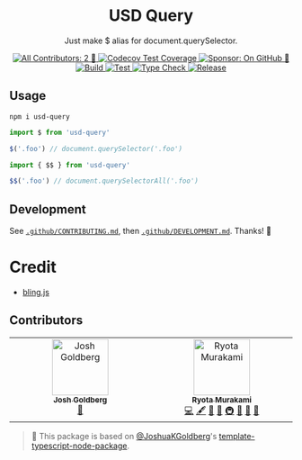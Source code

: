 <h1 align="center">USD Query</h1>

<p align="center">Just make $ alias for document.querySelector.</p>

<p align="center">
	<a href="#contributors" target="_blank">
<!-- prettier-ignore-start -->
<!-- ALL-CONTRIBUTORS-BADGE:START - Do not remove or modify this section -->
<img alt="All Contributors: 2 🤝" src="https://img.shields.io/badge/all_contributors-2_🤝-21bb42.svg" />
<!-- ALL-CONTRIBUTORS-BADGE:END -->
<!-- prettier-ignore-end -->
	</a>
	<a href="https://codecov.io/gh/laststance/usd-query" target="_blank">
		<img alt="Codecov Test Coverage" src="https://codecov.io/gh/laststance/usd-query/branch/main/graph/badge.svg"/>
	</a>
	<a href="https://github.com/sponsors/laststance" target="_blank">
    		<img alt="Sponsor: On GitHub 💸" src="https://img.shields.io/badge/sponsor-on_github_💸-21bb42.svg" />
    	</a>
     	<a href="https://github.com/laststance/usd-query/actions/workflows/build.yml" target="_blank">
   		<img alt="Build" src="https://github.com/laststance/usd-query/actions/workflows/build.yml/badge.svg" />
	</a>
	<a href="https://github.com/laststance/usd-query/actions/workflows/test.yml" target="_blank">
    		<img alt="Test" src="https://github.com/laststance/usd-query/actions/workflows/test.yml/badge.svg" />
	</a>
	<a href="https://github.com/laststance/usd-query/actions/workflows/tsc.yml" target="_blank">
    		<img alt="Type Check" src="https://github.com/laststance/usd-query/actions/workflows/tsc.yml/badge.svg" />
	</a>
	<a href="https://github.com/laststance/usd-query/actions/workflows/release.yml" target="_blank">
   		<img alt="Release" src="https://github.com/laststance/usd-query/actions/workflows/release.yml/badge.svg" />
	</a>

</p>

## Usage

```shell
npm i usd-query
```

```ts
import $ from 'usd-query'

$('.foo') // document.querySelector('.foo')
```

```ts
import { $$ } from 'usd-query'

$$('.foo') // document.querySelectorAll('.foo')
```

## Development

See [`.github/CONTRIBUTING.md`](./.github/CONTRIBUTING.md), then [`.github/DEVELOPMENT.md`](./.github/DEVELOPMENT.md).
Thanks! 💖

# Credit

- [bling.js](https://gist.github.com/paulirish/12fb951a8b893a454b32)

## Contributors

<!-- spellchecker: disable -->
<!-- ALL-CONTRIBUTORS-LIST:START - Do not remove or modify this section -->
<!-- prettier-ignore-start -->
<!-- markdownlint-disable -->
<table>
  <tbody>
    <tr>
      <td align="center" valign="top" width="14.28%"><a href="http://www.joshuakgoldberg.com"><img src="https://avatars.githubusercontent.com/u/3335181?v=4?s=100" width="100px;" alt="Josh Goldberg"/><br /><sub><b>Josh Goldberg</b></sub></a><br /><a href="#tool-JoshuaKGoldberg" title="Tools">🔧</a></td>
      <td align="center" valign="top" width="14.28%"><a href="https://ryota-murakami.github.io/"><img src="https://avatars.githubusercontent.com/u/5501268?v=4?s=100" width="100px;" alt="Ryota Murakami"/><br /><sub><b>Ryota Murakami</b></sub></a><br /><a href="https://github.com/laststance/usd-query/commits?author=ryota-murakami" title="Code">💻</a> <a href="#content-ryota-murakami" title="Content">🖋</a> <a href="https://github.com/laststance/usd-query/commits?author=ryota-murakami" title="Documentation">📖</a> <a href="#ideas-ryota-murakami" title="Ideas, Planning, & Feedback">🤔</a> <a href="#infra-ryota-murakami" title="Infrastructure (Hosting, Build-Tools, etc)">🚇</a> <a href="#maintenance-ryota-murakami" title="Maintenance">🚧</a> <a href="#projectManagement-ryota-murakami" title="Project Management">📆</a> <a href="#tool-ryota-murakami" title="Tools">🔧</a></td>
    </tr>
  </tbody>
</table>

<!-- markdownlint-restore -->
<!-- prettier-ignore-end -->

<!-- ALL-CONTRIBUTORS-LIST:END -->
<!-- spellchecker: enable -->

<!-- You can remove this notice if you don't want it 🙂 no worries! -->

> 💙 This package is based on [@JoshuaKGoldberg](https://github.com/JoshuaKGoldberg)'s [template-typescript-node-package](https://github.com/JoshuaKGoldberg/template-typescript-node-package).
